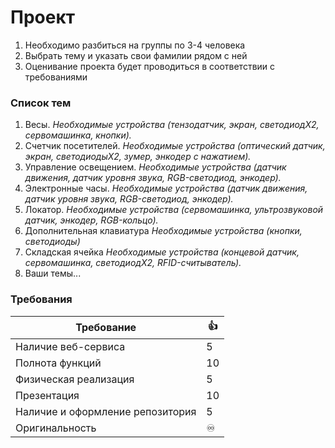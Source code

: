 # Проект

1. Необходимо разбиться на группы по 3-4 человека
2. Выбрать тему и указать свои фамилии рядом с ней
3. Оценивание проекта будет проводиться в соответствии с требованиями


### Список тем

1. Весы. _Необходимые устройства (тензодатчик, экран, светодиодX2, сервомашинка, кнопки)._
3. Счетчик посетителей.  _Необходимые устройства (оптический датчик, экран, светодиодыX2, зумер, энкодер с нажатием)._
4. Управление освещением. _Необходимые устройства (датчик движения, датчик уровня звука, RGB-светодиод, энкодер)._
5. Электронные часы.  _Необходимые устройства (датчик движения, датчик уровня звука, RGB-светодиод, энкодер)._
6. Локатор.  _Необходимые устройства (сервомашинка, ультрозвуковой датчик, энкодер, RGB-кольцо)._
7. Дополнительная клавиатура _Необходимые устройства (кнопки, светодиоды)_
8. Складская ячейка  _Необходимые устройства (концевой датчик, сервомашинка, светодиодX2, RFID-считыватель)._
9. Ваши темы...

### Требования
| Требование | :+1: |
|------------|------|
|Наличие веб-сервиса| 5 |
|Полнота функций| 10 |
|Физическая реализация| 5 |
|Презентация| 10 |
|Наличие и оформление репозитория| 5 |
|Оригинальность| ♾️  |

